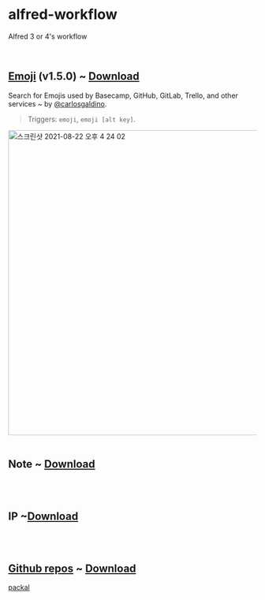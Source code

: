 # alfred-workflow

Alfred 3 or 4's workflow

<br/>

## [Emoji](https://github.com/carlosgaldino/alfred-emoji-workflow) (v1.5.0) ~ [Download](https://github.com/pozafly/alfred-workflow/raw/main/Emoji/emoji.alfredworkflow)

Search for Emojis used by Basecamp, GitHub, GitLab, Trello, and other services ~ by [@carlosgaldino](https://github.com/carlosgaldino/).

> Triggers: `emoji`, `emoji [alt key]`.

<img width="619" alt="스크린샷 2021-08-22 오후 4 24 02" src="https://user-images.githubusercontent.com/59427983/130346428-c67f4d58-ed37-4c78-b8ae-4f2652bffeef.png">

<br/>

<br/>

## Note ~ [Download](https://github.com/pozafly/alfred-workflow/raw/main/note/note.alfredworkflow)



<br/>

<br/>

## IP ~[Download](https://github.com/pozafly/alfred-workflow/raw/main/package-managers/package-managers.alfredworkflow)



<br/>

<br/>

## [Github repos](https://github.com/edgarjs/alfred-github-repos) ~ [Download](https://github.com/pozafly/alfred-workflow/raw/main/github-repo/gh-repos-3.1.3.alfredworkflow)

[packal](http://www.packal.org/workflow/github-repos-0)

